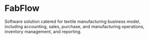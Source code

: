 # FabFlow
Software solution catered for textile manufacturing business model, including accounting, sales, purchase, and manufacturing operations, inventory management, and reporting.
